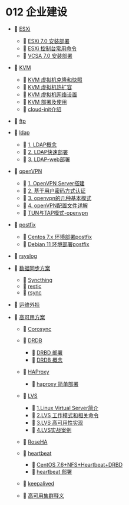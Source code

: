# 012 企业建设

* 📑 [ESXi](siyuan://blocks/20231110105237-tf6jd4z)

  * 📄 [ESXi 7.0 安装部署](siyuan://blocks/20231110105237-s89dro8)
  * 📄 [ESXi 控制台常用命令](siyuan://blocks/20231110105237-lhl4wt8)
  * 📄 [VCSA 7.0 安装部署](siyuan://blocks/20231110105237-nhj6zx4)
* 📑 [KVM](siyuan://blocks/20231110105237-iu0gfzm)

  * 📄 [KVM 虚拟机克隆和快照](siyuan://blocks/20231110105237-fruetne)
  * 📄 [KVM 虚拟机热扩容](siyuan://blocks/20231110105237-8ti0rbi)
  * 📄 [KVM 虚拟机网络设置](siyuan://blocks/20231110105237-ix5te09)
  * 📄 [KVM 部署及使用](siyuan://blocks/20231110105237-wfzq9il)
  * 📄 [cloud-init介绍 ](siyuan://blocks/20240507115043-93ekxhe)
* 📄 [ftp](siyuan://blocks/20241114152851-8740tyu)
* 📑 [ldap](siyuan://blocks/20231110105237-ztgtort)

  * 📄 [1. LDAP概念](siyuan://blocks/20231110105237-tivp8om)
  * 📄 [2. LDAP快速部署](siyuan://blocks/20231110105237-vvkxax9)
  * 📄 [3. LDAP-web部署](siyuan://blocks/20231110105237-d5sc3rc)
* 📑 [openVPN](siyuan://blocks/20231110105237-p65g7vr)

  * 📄 [1. OpenVPN Server搭建](siyuan://blocks/20240416105259-x2pblds)
  * 📄 [2. 基于用户密码方式认证](siyuan://blocks/20240416105209-l4yp3a1)
  * 📄 [3. openvpn的几种基本模式](siyuan://blocks/20240416163621-xeoaovz)
  * 📄 [4. openVPN配置文件详解](siyuan://blocks/20240416105110-8ykr86q)
  * 📄 [TUN与TAP模式-openvpn ](siyuan://blocks/20241011105916-bthospe)
* 📑 [postfix](siyuan://blocks/20231110105237-xe4iz3j)

  * 📄 [Centos 7.x 环境部署postfix](siyuan://blocks/20231110105237-b85an2j)
  * 📄 [Debian 11 环境部署postfix](siyuan://blocks/20231110105237-9aus5y6)
* 📄 [rsyslog](siyuan://blocks/20231110105237-q0cwftf)
* 📑 [数据同步方案](siyuan://blocks/20240102152147-t9hl5kk)

  * 📄 [Syncthing](siyuan://blocks/20231228144044-ckx1si1)
  * 📄 [restic](siyuan://blocks/20231227205143-jmyswdg)
  * 📄 [rsync](siyuan://blocks/20231110105237-umr6dnh)
* 📄 [运维外挂](siyuan://blocks/20231110105237-y1hjq04)
* 📑 [高可用方案](siyuan://blocks/20231110105237-jzmh2i3)

  * 📄 [Corosync](siyuan://blocks/20231110105237-4mmaak5)
  * 📑 [DRDB](siyuan://blocks/20241016181422-gzqygtd)

    * 📄 [DRBD 部署](siyuan://blocks/20241011111748-6pyume4)
    * 📄 [DRDB 概念](siyuan://blocks/20241016181432-eu6rsu5)
  * 📑 [HAProxy](siyuan://blocks/20231110105237-4lwc89y)

    * 📄 [haproxy 简单部署](siyuan://blocks/20240806101112-voc6gll)
  * 📑 [LVS](siyuan://blocks/20231110105237-6vyd94f)

    * 📄 [1.Linux Virtual Server简介](siyuan://blocks/20240801172044-kappc4z)
    * 📄 [2.LVS 工作模式和相关命令](siyuan://blocks/20240801172357-q6amo0k)
    * 📄 [3.LVS 高可用性实现](siyuan://blocks/20240801172614-dgl5ek9)
    * 📄 [4.LVS实战案例](siyuan://blocks/20240801172806-52yvier)
  * 📄 [RoseHA](siyuan://blocks/20231110105237-ss4javc)
  * 📑 [heartbeat](siyuan://blocks/20241016180637-x7e28h6)

    * 📄 [CentOS 7.6+NFS+Heartbeat+DRBD](siyuan://blocks/20241016180701-1u6443m)
    * 📄 [heartbeat 部署](siyuan://blocks/20231110105237-pji6ny4)
  * 📄 [keepalived](siyuan://blocks/20231110105237-xanvb6a)
  * 📄 [高可用集群释义](siyuan://blocks/20240606111350-7xj0n7u)

　　‍
